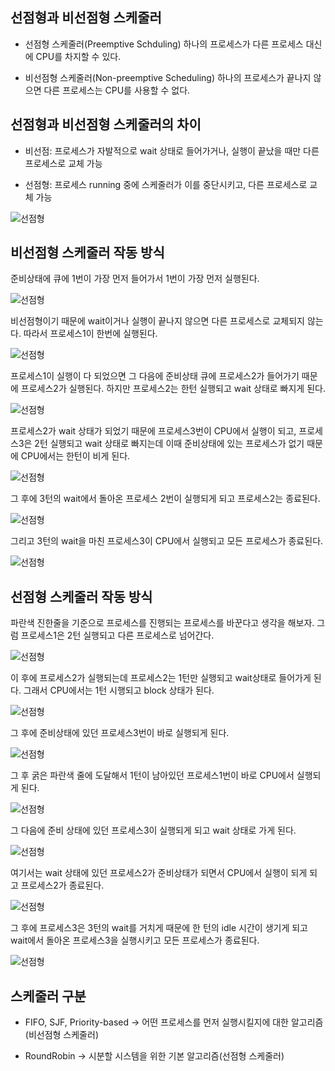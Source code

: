## 선점형과 비선점형 스케줄러
- 선점형 스케줄러(Preemptive Schduling)
하나의 프로세스가 다른 프로세스 대신에 CPU를 차지할 수 있다.

- 비선점형 스케줄러(Non-preemptive Scheduling)
하나의 프로세스가 끝나지 않으면 다른 프로세스는 CPU를 사용할 수 없다.

## 선점형과 비선점형 스케줄러의 차이
- 비선점: 프로세스가 자발적으로 wait 상태로 들어가거나, 실행이 끝났을 때만 다른 프로세스로 교체 가능

- 선점형: 프로세스 running 중에 스케줄러가 이를 중단시키고, 다른 프로세스로 교체 가능

![선점형](./img/선점형과비선점형2.jpg)

## 비선점형 스케줄러 작동 방식

준비상태에 큐에 1번이 가장 먼저 들어가서 1번이 가장 먼저 실행된다.

![선점형](./img/시작.png)

비선점형이기 때문에 wait이거나 실행이 끝나지 않으면 다른 프로세스로 교체되지 않는다. 따라서 프로세스1이 한번에 실행된다.

![선점형](./img/비선점2.png)

프로세스1이 실행이 다 되었으면 그 다음에 준비상태 큐에 프로세스2가 들어가기 때문에 프로세스2가 실행된다. 하지만 프로세스2는 한턴 실행되고 wait 상태로 빠지게 된다.

![선점형](./img/비선점3.png)

프로세스2가 wait 상태가 되었기 때문에 프로세스3번이 CPU에서 실행이 되고, 프로세스3은 2턴 실행되고 wait 상태로 빠지는데 이때 준비상태에 있는 프로세스가 없기 때문에 CPU에서는 한턴이 비게 된다.

![선점형](./img/비선점4.png)

그 후에 3턴의 wait에서 돌아온 프로세스 2번이 실행되게 되고 프로세스2는 종료된다.

![선점형](./img/비선점5.png)

그리고 3턴의 wait을 마친 프로세스3이 CPU에서 실행되고 모든 프로세스가 종료된다.

![선점형](./img/비선점6.png)

## 선점형 스케줄러 작동 방식

파란색 진한줄을 기준으로 프로세스를 진행되는 프로세스를 바꾼다고 생각을 해보자. 그럼 프로세스1은 2턴 실행되고 다른 프로세스로 넘어간다.

![선점형](./img/선점시작.png)

이 후에 프로세스2가 실행되는데 프로세스2는 1턴만 실행되고 wait상태로 들어가게 된다. 그래서 CPU에서는 1턴 시행되고 block 상태가 된다.

![선점형](./img/선점2.png)

그 후에 준비상태에 있던 프로세스3번이 바로 실행되게 된다. 

![선점형](./img/선점4.png)

그 후 굵은 파란색 줄에 도달해서 1턴이 남아있던 프로세스1번이 바로 CPU에서 실행되게 된다.

![선점형](./img/선점6.png)

그 다음에 준비 상태에 있던 프로세스3이 실행되게 되고 wait 상태로 가게 된다.

![선점형](./img/선점7.png)

여기서는 wait 상태에 있던 프로세스2가 준비상태가 되면서 CPU에서 실행이 되게 되고 프로세스2가 종료된다.

![선점형](./img/선점8.png)

그 후에 프로세스3은 3턴의 wait를 거치게 때문에 한 턴의 idle 시간이 생기게 되고 wait에서 돌아온 프로세스3을 실행시키고 모든 프로세스가 종료된다.

![선점형](./img/선점형10.png)

## 스케줄러 구분
- FIFO, SJF, Priority-based
-> 어떤 프로세스를 먼저 실행시킬지에 대한 알고리즘(비선점형 스케줄러)

- RoundRobin
-> 시분할 시스템을 위한 기본 알고리즘(선점형 스케줄러)
